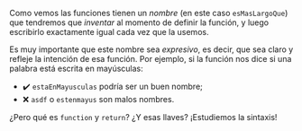 Como vemos las funciones tienen un _nombre_ (en este caso `esMasLargoQue`) que tendremos que _inventar_ al momento de definir la función, y luego escribirlo exactamente igual cada vez que la usemos. 

Es muy importante que este nombre sea _expresivo_, es decir, que sea claro y refleje la intención de esa función. Por ejemplo, si la función nos dice si una palabra está escrita en mayúsculas:

* :heavy_check_mark: `estaEnMayusculas` podría ser un buen nombre;
* :x: `asdf` o `estenmayus` son malos nombres. 

¿Pero qué es `function` y `return`? ¿Y esas llaves? ¡Estudiemos la sintaxis!

